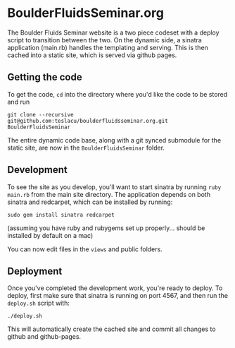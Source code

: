 BoulderFluidsSeminar.org
========================

The Boulder Fluids Seminar website is a two piece codeset with a deploy script to transition between the two. On the dynamic side, a sinatra application (main.rb) handles the templating and serving. This is then cached into a static site, which is served via github pages.

Getting the code
------------------------

To get the code, `cd` into the directory where you'd like the code to be stored and run

`git clone --recursive git@github.com:teslacu/boulderfluidsseminar.org.git BoulderFluidsSeminar`

The entire dynamic code base, along with a git synced submodule for the static site, are now in the `BoulderFluidsSeminar` folder.

Development
------------------------

To see the site as you develop, you'll want to start sinatra by running `ruby main.rb` from the main site directory. The application depends on both sinatra and redcarpet, which can be installed by running:

`sudo gem install sinatra redcarpet`

(assuming you have ruby and rubygems set up properly... should be installed by default on a mac)

You can now edit files in the `views` and public folders.

Deployment
------------------------

Once you've completed the development work, you're ready to deploy. To deploy, first make sure that sinatra is running on port 4567, and then run the `deploy.sh` script with:

`./deploy.sh`

This will automatically create the cached site and commit all changes to github and github-pages.
